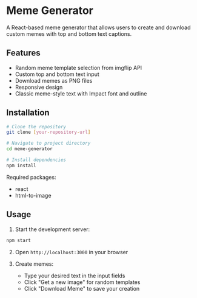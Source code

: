 # Meme Generator

A React-based meme generator that allows users to create and download custom memes with top and bottom text captions.

## Features

- Random meme template selection from imgflip API
- Custom top and bottom text input
- Download memes as PNG files
- Responsive design
- Classic meme-style text with Impact font and outline

## Installation

```bash
# Clone the repository
git clone [your-repository-url]

# Navigate to project directory
cd meme-generator

# Install dependencies
npm install
```

Required packages:
- react
- html-to-image

## Usage

1. Start the development server:
```bash
npm start
```

2. Open `http://localhost:3000` in your browser

3. Create memes:
   - Type your desired text in the input fields
   - Click "Get a new image" for random templates
   - Click "Download Meme" to save your creation
